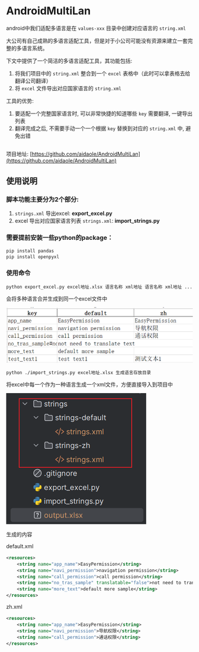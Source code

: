 # AndroidMultiLan

android中我们适配多语言是在 `values-xxx` 目录中创建对应语言的 `string.xml`

大公司有自己成熟的多语言适配工具，但是对于小公司可能没有资源来建立一套完整的多语言系统。

下文中提供了一个简洁的多语言适配工具，其功能包括:

1. 将我们项目中的 `string.xml` 整合到一个 `excel` 表格中（此时可以拿表格去给翻译公司翻译）
2. 将 `excel` 文件导出对应国家语言的 `string.xml`

工具的优势:

1. 要适配一个完整国家语言时, 可以非常快捷的知道哪些 `key` 需要翻译, 一键导出列表
2. 翻译完成之后, 不需要手动一个一个根据 `key` 替换到对应的 `string.xml` 中, 避免出错

## 

项目地址: [https://github.com/aidaole/AndroidMultiLan](https://github.com/aidaole/AndroidMultiLan)

## 使用说明

### 脚本功能主要分为2个部分:

1. `strings.xml` 导出excel: **export_excel.py**
2. excel 导出对应国家语言列表 `strings.xml`: **import_strings.py**

### 需要提前安装一些python的package：

```
pip install pandas
pip install openpyxl
```

### 使用命令

```shell
python export_excel.py excel地址.xlsx 语言名称 xml地址 语言名称 xml地址 ...
```

会将多种语言合并生成到同一个excel文件中

![](images/multi_language/2024-04-06-11-08-16.png ':size=200')

```shell
python ./import_strings.py excel地址.xlsx 生成语言存放目录
```

将excel中每一个作为一种语言生成一个xml文件，方便直接导入到项目中

![](images/multi_language/2024-04-06-11-11-38.png ':size=200')

生成的内容

default.xml
```xml
<resources>
    <string name="app_name">EasyPermission</string>
    <string name="navi_permission">navigation permission</string>
    <string name="call_permission">call permission</string>
    <string name="no_tras_sample" translatable="false">not need to translate text</string>
    <string name="more_text">default more sample</string>
</resources>
```

zh.xml
```xml
<resources>
    <string name="app_name">EasyPermission</string>
    <string name="navi_permission">导航权限</string>
    <string name="call_permission">通话权限</string>
</resources>
```




